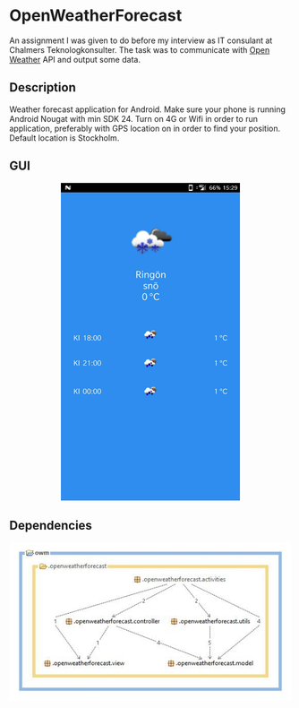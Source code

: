 # OpenWeatherForecast
An assignment I was given to do before my interview as IT consulant at Chalmers Teknologkonsulter. The task was to communicate with [Open Weather](https://openweathermap.org/) API and output some data.

## Description
Weather forecast application for Android. Make sure your phone is running Android Nougat with min SDK 24. Turn on 4G or Wifi in order to run application, preferably with GPS location on in order to find your position. Default location is Stockholm.


## GUI
<p align="center"><img src="pics/app_gui.jpg"width="320" height="567"></p>


## Dependencies
<p align="center"><img src="pics//dependencies.jpg"></p>
